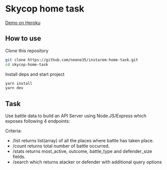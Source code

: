 # Skycop home task

[Demo on Heroku](https://instarem-task.herokuapp.com/)

## How to use

Clone this repository

```bash
git clone https://github.com/neone35/instarem-home-task.git
cd skycop-home-task
```

Install deps and start project

```bash
yarn install
yarn dev
```

## Task

Use battle data to build an API Server using Node.JS/Express which exposes following 4 endpoints:

Criteria:

* /list returns list(array) of all the places where battle has taken place.
* /count returns total number of battle occurred.
* /stats returns most_active, outcome, battle_type and defender_size fields.
* /search which returns atacker or defender with additional query options
